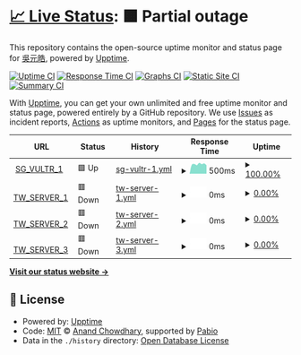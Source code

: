 # [📈 Live Status](https://status.yuanhau.com): <!--live status--> **🟧 Partial outage**

This repository contains the open-source uptime monitor and status page for [吳元皓](https://hwtw.cc), powered by [Upptime](https://github.com/upptime/upptime).

[![Uptime CI](https://github.com/hpware/upptime/workflows/Uptime%20CI/badge.svg)](https://github.com/hpware/upptime/actions?query=workflow%3A%22Uptime+CI%22)
[![Response Time CI](https://github.com/hpware/upptime/workflows/Response%20Time%20CI/badge.svg)](https://github.com/hpware/upptime/actions?query=workflow%3A%22Response+Time+CI%22)
[![Graphs CI](https://github.com/hpware/upptime/workflows/Graphs%20CI/badge.svg)](https://github.com/hpware/upptime/actions?query=workflow%3A%22Graphs+CI%22)
[![Static Site CI](https://github.com/hpware/upptime/workflows/Static%20Site%20CI/badge.svg)](https://github.com/hpware/upptime/actions?query=workflow%3A%22Static+Site+CI%22)
[![Summary CI](https://github.com/hpware/upptime/workflows/Summary%20CI/badge.svg)](https://github.com/hpware/upptime/actions?query=workflow%3A%22Summary+CI%22)

With [Upptime](https://upptime.js.org), you can get your own unlimited and free uptime monitor and status page, powered entirely by a GitHub repository. We use [Issues](https://github.com/hpware/upptime/issues) as incident reports, [Actions](https://github.com/hpware/upptime/actions) as uptime monitors, and [Pages](https://status.yuanhau.com) for the status page.

<!--start: status pages-->
<!-- This summary is generated by Upptime (https://github.com/upptime/upptime) -->
<!-- Do not edit this manually, your changes will be overwritten -->
<!-- prettier-ignore -->
| URL | Status | History | Response Time | Uptime |
| --- | ------ | ------- | ------------- | ------ |
| <img alt="" src="https://icons.duckduckgo.com/ip3/sg-vps.ip.yhw.tw.ico" height="13"> [SG_VULTR_1](http://sg-vps.ip.yhw.tw/uptime) | 🟩 Up | [sg-vultr-1.yml](https://github.com/hpware/upptime/commits/HEAD/history/sg-vultr-1.yml) | <details><summary><img alt="Response time graph" src="./graphs/sg-vultr-1/response-time-week.png" height="20"> 500ms</summary><br><a href="https://status.yuanhau.com/history/sg-vultr-1"><img alt="Response time 473" src="https://img.shields.io/endpoint?url=https%3A%2F%2Fraw.githubusercontent.com%2Fhpware%2Fupptime%2FHEAD%2Fapi%2Fsg-vultr-1%2Fresponse-time.json"></a><br><a href="https://status.yuanhau.com/history/sg-vultr-1"><img alt="24-hour response time 482" src="https://img.shields.io/endpoint?url=https%3A%2F%2Fraw.githubusercontent.com%2Fhpware%2Fupptime%2FHEAD%2Fapi%2Fsg-vultr-1%2Fresponse-time-day.json"></a><br><a href="https://status.yuanhau.com/history/sg-vultr-1"><img alt="7-day response time 500" src="https://img.shields.io/endpoint?url=https%3A%2F%2Fraw.githubusercontent.com%2Fhpware%2Fupptime%2FHEAD%2Fapi%2Fsg-vultr-1%2Fresponse-time-week.json"></a><br><a href="https://status.yuanhau.com/history/sg-vultr-1"><img alt="30-day response time 471" src="https://img.shields.io/endpoint?url=https%3A%2F%2Fraw.githubusercontent.com%2Fhpware%2Fupptime%2FHEAD%2Fapi%2Fsg-vultr-1%2Fresponse-time-month.json"></a><br><a href="https://status.yuanhau.com/history/sg-vultr-1"><img alt="1-year response time 473" src="https://img.shields.io/endpoint?url=https%3A%2F%2Fraw.githubusercontent.com%2Fhpware%2Fupptime%2FHEAD%2Fapi%2Fsg-vultr-1%2Fresponse-time-year.json"></a></details> | <details><summary><a href="https://status.yuanhau.com/history/sg-vultr-1">100.00%</a></summary><a href="https://status.yuanhau.com/history/sg-vultr-1"><img alt="All-time uptime 99.92%" src="https://img.shields.io/endpoint?url=https%3A%2F%2Fraw.githubusercontent.com%2Fhpware%2Fupptime%2FHEAD%2Fapi%2Fsg-vultr-1%2Fuptime.json"></a><br><a href="https://status.yuanhau.com/history/sg-vultr-1"><img alt="24-hour uptime 100.00%" src="https://img.shields.io/endpoint?url=https%3A%2F%2Fraw.githubusercontent.com%2Fhpware%2Fupptime%2FHEAD%2Fapi%2Fsg-vultr-1%2Fuptime-day.json"></a><br><a href="https://status.yuanhau.com/history/sg-vultr-1"><img alt="7-day uptime 100.00%" src="https://img.shields.io/endpoint?url=https%3A%2F%2Fraw.githubusercontent.com%2Fhpware%2Fupptime%2FHEAD%2Fapi%2Fsg-vultr-1%2Fuptime-week.json"></a><br><a href="https://status.yuanhau.com/history/sg-vultr-1"><img alt="30-day uptime 100.00%" src="https://img.shields.io/endpoint?url=https%3A%2F%2Fraw.githubusercontent.com%2Fhpware%2Fupptime%2FHEAD%2Fapi%2Fsg-vultr-1%2Fuptime-month.json"></a><br><a href="https://status.yuanhau.com/history/sg-vultr-1"><img alt="1-year uptime 99.92%" src="https://img.shields.io/endpoint?url=https%3A%2F%2Fraw.githubusercontent.com%2Fhpware%2Fupptime%2FHEAD%2Fapi%2Fsg-vultr-1%2Fuptime-year.json"></a></details>
| <img alt="" src="https://icons.duckduckgo.com/ip3/tw-54.ip.yhw.tw.ico" height="13"> [TW_SERVER_1](http://tw-54.ip.yhw.tw/uptime) | 🟥 Down | [tw-server-1.yml](https://github.com/hpware/upptime/commits/HEAD/history/tw-server-1.yml) | <details><summary><img alt="Response time graph" src="./graphs/tw-server-1/response-time-week.png" height="20"> 0ms</summary><br><a href="https://status.yuanhau.com/history/tw-server-1"><img alt="Response time 0" src="https://img.shields.io/endpoint?url=https%3A%2F%2Fraw.githubusercontent.com%2Fhpware%2Fupptime%2FHEAD%2Fapi%2Ftw-server-1%2Fresponse-time.json"></a><br><a href="https://status.yuanhau.com/history/tw-server-1"><img alt="24-hour response time 0" src="https://img.shields.io/endpoint?url=https%3A%2F%2Fraw.githubusercontent.com%2Fhpware%2Fupptime%2FHEAD%2Fapi%2Ftw-server-1%2Fresponse-time-day.json"></a><br><a href="https://status.yuanhau.com/history/tw-server-1"><img alt="7-day response time 0" src="https://img.shields.io/endpoint?url=https%3A%2F%2Fraw.githubusercontent.com%2Fhpware%2Fupptime%2FHEAD%2Fapi%2Ftw-server-1%2Fresponse-time-week.json"></a><br><a href="https://status.yuanhau.com/history/tw-server-1"><img alt="30-day response time 0" src="https://img.shields.io/endpoint?url=https%3A%2F%2Fraw.githubusercontent.com%2Fhpware%2Fupptime%2FHEAD%2Fapi%2Ftw-server-1%2Fresponse-time-month.json"></a><br><a href="https://status.yuanhau.com/history/tw-server-1"><img alt="1-year response time 0" src="https://img.shields.io/endpoint?url=https%3A%2F%2Fraw.githubusercontent.com%2Fhpware%2Fupptime%2FHEAD%2Fapi%2Ftw-server-1%2Fresponse-time-year.json"></a></details> | <details><summary><a href="https://status.yuanhau.com/history/tw-server-1">0.00%</a></summary><a href="https://status.yuanhau.com/history/tw-server-1"><img alt="All-time uptime 0.00%" src="https://img.shields.io/endpoint?url=https%3A%2F%2Fraw.githubusercontent.com%2Fhpware%2Fupptime%2FHEAD%2Fapi%2Ftw-server-1%2Fuptime.json"></a><br><a href="https://status.yuanhau.com/history/tw-server-1"><img alt="24-hour uptime 0.00%" src="https://img.shields.io/endpoint?url=https%3A%2F%2Fraw.githubusercontent.com%2Fhpware%2Fupptime%2FHEAD%2Fapi%2Ftw-server-1%2Fuptime-day.json"></a><br><a href="https://status.yuanhau.com/history/tw-server-1"><img alt="7-day uptime 0.00%" src="https://img.shields.io/endpoint?url=https%3A%2F%2Fraw.githubusercontent.com%2Fhpware%2Fupptime%2FHEAD%2Fapi%2Ftw-server-1%2Fuptime-week.json"></a><br><a href="https://status.yuanhau.com/history/tw-server-1"><img alt="30-day uptime 1.38%" src="https://img.shields.io/endpoint?url=https%3A%2F%2Fraw.githubusercontent.com%2Fhpware%2Fupptime%2FHEAD%2Fapi%2Ftw-server-1%2Fuptime-month.json"></a><br><a href="https://status.yuanhau.com/history/tw-server-1"><img alt="1-year uptime 0.00%" src="https://img.shields.io/endpoint?url=https%3A%2F%2Fraw.githubusercontent.com%2Fhpware%2Fupptime%2FHEAD%2Fapi%2Ftw-server-1%2Fuptime-year.json"></a></details>
| <img alt="" src="https://icons.duckduckgo.com/ip3/tw-dynamic-1.yhw.tw.ico" height="13"> [TW_SERVER_2](http://tw-dynamic-1.yhw.tw/uptime) | 🟥 Down | [tw-server-2.yml](https://github.com/hpware/upptime/commits/HEAD/history/tw-server-2.yml) | <details><summary><img alt="Response time graph" src="./graphs/tw-server-2/response-time-week.png" height="20"> 0ms</summary><br><a href="https://status.yuanhau.com/history/tw-server-2"><img alt="Response time 0" src="https://img.shields.io/endpoint?url=https%3A%2F%2Fraw.githubusercontent.com%2Fhpware%2Fupptime%2FHEAD%2Fapi%2Ftw-server-2%2Fresponse-time.json"></a><br><a href="https://status.yuanhau.com/history/tw-server-2"><img alt="24-hour response time 0" src="https://img.shields.io/endpoint?url=https%3A%2F%2Fraw.githubusercontent.com%2Fhpware%2Fupptime%2FHEAD%2Fapi%2Ftw-server-2%2Fresponse-time-day.json"></a><br><a href="https://status.yuanhau.com/history/tw-server-2"><img alt="7-day response time 0" src="https://img.shields.io/endpoint?url=https%3A%2F%2Fraw.githubusercontent.com%2Fhpware%2Fupptime%2FHEAD%2Fapi%2Ftw-server-2%2Fresponse-time-week.json"></a><br><a href="https://status.yuanhau.com/history/tw-server-2"><img alt="30-day response time 0" src="https://img.shields.io/endpoint?url=https%3A%2F%2Fraw.githubusercontent.com%2Fhpware%2Fupptime%2FHEAD%2Fapi%2Ftw-server-2%2Fresponse-time-month.json"></a><br><a href="https://status.yuanhau.com/history/tw-server-2"><img alt="1-year response time 0" src="https://img.shields.io/endpoint?url=https%3A%2F%2Fraw.githubusercontent.com%2Fhpware%2Fupptime%2FHEAD%2Fapi%2Ftw-server-2%2Fresponse-time-year.json"></a></details> | <details><summary><a href="https://status.yuanhau.com/history/tw-server-2">0.00%</a></summary><a href="https://status.yuanhau.com/history/tw-server-2"><img alt="All-time uptime 0.00%" src="https://img.shields.io/endpoint?url=https%3A%2F%2Fraw.githubusercontent.com%2Fhpware%2Fupptime%2FHEAD%2Fapi%2Ftw-server-2%2Fuptime.json"></a><br><a href="https://status.yuanhau.com/history/tw-server-2"><img alt="24-hour uptime 0.00%" src="https://img.shields.io/endpoint?url=https%3A%2F%2Fraw.githubusercontent.com%2Fhpware%2Fupptime%2FHEAD%2Fapi%2Ftw-server-2%2Fuptime-day.json"></a><br><a href="https://status.yuanhau.com/history/tw-server-2"><img alt="7-day uptime 0.00%" src="https://img.shields.io/endpoint?url=https%3A%2F%2Fraw.githubusercontent.com%2Fhpware%2Fupptime%2FHEAD%2Fapi%2Ftw-server-2%2Fuptime-week.json"></a><br><a href="https://status.yuanhau.com/history/tw-server-2"><img alt="30-day uptime 1.38%" src="https://img.shields.io/endpoint?url=https%3A%2F%2Fraw.githubusercontent.com%2Fhpware%2Fupptime%2FHEAD%2Fapi%2Ftw-server-2%2Fuptime-month.json"></a><br><a href="https://status.yuanhau.com/history/tw-server-2"><img alt="1-year uptime 0.00%" src="https://img.shields.io/endpoint?url=https%3A%2F%2Fraw.githubusercontent.com%2Fhpware%2Fupptime%2FHEAD%2Fapi%2Ftw-server-2%2Fuptime-year.json"></a></details>
| <img alt="" src="https://icons.duckduckgo.com/ip3/tw-dynamic-2.yhw.tw.ico" height="13"> [TW_SERVER_3](http://tw-dynamic-2.yhw.tw/uptime) | 🟥 Down | [tw-server-3.yml](https://github.com/hpware/upptime/commits/HEAD/history/tw-server-3.yml) | <details><summary><img alt="Response time graph" src="./graphs/tw-server-3/response-time-week.png" height="20"> 0ms</summary><br><a href="https://status.yuanhau.com/history/tw-server-3"><img alt="Response time 0" src="https://img.shields.io/endpoint?url=https%3A%2F%2Fraw.githubusercontent.com%2Fhpware%2Fupptime%2FHEAD%2Fapi%2Ftw-server-3%2Fresponse-time.json"></a><br><a href="https://status.yuanhau.com/history/tw-server-3"><img alt="24-hour response time 0" src="https://img.shields.io/endpoint?url=https%3A%2F%2Fraw.githubusercontent.com%2Fhpware%2Fupptime%2FHEAD%2Fapi%2Ftw-server-3%2Fresponse-time-day.json"></a><br><a href="https://status.yuanhau.com/history/tw-server-3"><img alt="7-day response time 0" src="https://img.shields.io/endpoint?url=https%3A%2F%2Fraw.githubusercontent.com%2Fhpware%2Fupptime%2FHEAD%2Fapi%2Ftw-server-3%2Fresponse-time-week.json"></a><br><a href="https://status.yuanhau.com/history/tw-server-3"><img alt="30-day response time 0" src="https://img.shields.io/endpoint?url=https%3A%2F%2Fraw.githubusercontent.com%2Fhpware%2Fupptime%2FHEAD%2Fapi%2Ftw-server-3%2Fresponse-time-month.json"></a><br><a href="https://status.yuanhau.com/history/tw-server-3"><img alt="1-year response time 0" src="https://img.shields.io/endpoint?url=https%3A%2F%2Fraw.githubusercontent.com%2Fhpware%2Fupptime%2FHEAD%2Fapi%2Ftw-server-3%2Fresponse-time-year.json"></a></details> | <details><summary><a href="https://status.yuanhau.com/history/tw-server-3">0.00%</a></summary><a href="https://status.yuanhau.com/history/tw-server-3"><img alt="All-time uptime 0.00%" src="https://img.shields.io/endpoint?url=https%3A%2F%2Fraw.githubusercontent.com%2Fhpware%2Fupptime%2FHEAD%2Fapi%2Ftw-server-3%2Fuptime.json"></a><br><a href="https://status.yuanhau.com/history/tw-server-3"><img alt="24-hour uptime 0.00%" src="https://img.shields.io/endpoint?url=https%3A%2F%2Fraw.githubusercontent.com%2Fhpware%2Fupptime%2FHEAD%2Fapi%2Ftw-server-3%2Fuptime-day.json"></a><br><a href="https://status.yuanhau.com/history/tw-server-3"><img alt="7-day uptime 0.00%" src="https://img.shields.io/endpoint?url=https%3A%2F%2Fraw.githubusercontent.com%2Fhpware%2Fupptime%2FHEAD%2Fapi%2Ftw-server-3%2Fuptime-week.json"></a><br><a href="https://status.yuanhau.com/history/tw-server-3"><img alt="30-day uptime 1.38%" src="https://img.shields.io/endpoint?url=https%3A%2F%2Fraw.githubusercontent.com%2Fhpware%2Fupptime%2FHEAD%2Fapi%2Ftw-server-3%2Fuptime-month.json"></a><br><a href="https://status.yuanhau.com/history/tw-server-3"><img alt="1-year uptime 0.00%" src="https://img.shields.io/endpoint?url=https%3A%2F%2Fraw.githubusercontent.com%2Fhpware%2Fupptime%2FHEAD%2Fapi%2Ftw-server-3%2Fuptime-year.json"></a></details>

<!--end: status pages-->

[**Visit our status website →**](https://status.yuanhau.com)

## 📄 License

- Powered by: [Upptime](https://github.com/upptime/upptime)
- Code: [MIT](./LICENSE) © [Anand Chowdhary](https://anandchowdhary.com), supported by [Pabio](https://pabio.com)
- Data in the `./history` directory: [Open Database License](https://opendatacommons.org/licenses/odbl/1-0/)
